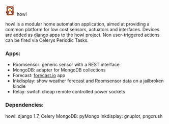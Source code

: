 ![howl owl](https://raw.githubusercontent.com/volzotan/django-howl/develop/owl_32x32.png) howl

howl is a modular home automation application, aimed at providing a common platform for low cost sensors, actuators and interfaces.
Devices are added as django apps to the howl project. Non user-triggered actions can be fired via Celerys Periodic Tasks.

### Apps:

* Roomsensor: generic sensor with a REST interface
* MongoDB: adapter for MongoDB collections
* Forecast: [forecast.io](http://www.forecast.io) app
* Inkdisplay: show weather forecast and Roomsensor data on a jailbroken kindle
* Relay: switch cheap remote controlled power sockets

### Dependencies:

howl: django 1.7, Celery
MongoDB: pyMongo
Inkdisplay: gnuplot, pngcrush
